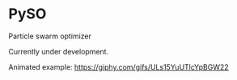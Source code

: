 # PySO
Particle swarm optimizer

Currently under development. 

Animated example: https://giphy.com/gifs/ULs15YuUTlcYpBGW22
